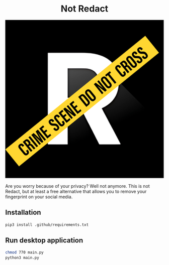 <h1 align='center'> Not Redact</h1>
<p align=center><img src='assets/logo.png'>
</p>

Are you worry because of your privacy? Well not anymore. This is not Redact, but at least a free alternative that allows you to remove your fingerprint on your social media.

## Installation
```bash
pip3 install .github/requirements.txt
```

## Run desktop application
```bash
chmod 770 main.py
python3 main.py
```

